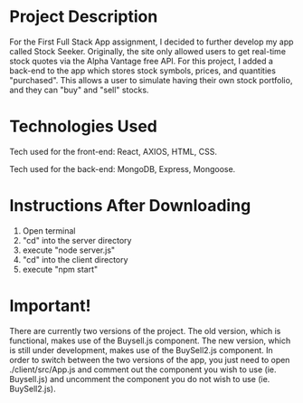 # Project Description

For the First Full Stack App assignment, I decided to further develop my app called Stock Seeker. Originally, the site only allowed users to get real-time stock quotes via the Alpha Vantage free API. For this project, I added a back-end to the app which stores stock symbols, prices, and quantities "purchased". This allows a user to simulate having their own stock portfolio, and they can "buy" and "sell" stocks.

# Technologies Used

Tech used for the front-end:  React, AXIOS, HTML, CSS.

Tech used for the back-end:  MongoDB, Express, Mongoose.

# Instructions After Downloading

1. Open terminal
2. "cd" into the server directory
3. execute "node server.js"
4. "cd" into the client directory
5. execute "npm start"

# Important!

There are currently two versions of the project. The old version, which is functional, makes use of the Buysell.js component. The new version, which is still under development, makes use of the BuySell2.js component. In order to switch between the two versions of the app, you just need to open ./client/src/App.js and comment out the component you wish to use (ie. Buysell.js) and uncomment the component you do not wish to use (ie. BuySell2.js).
